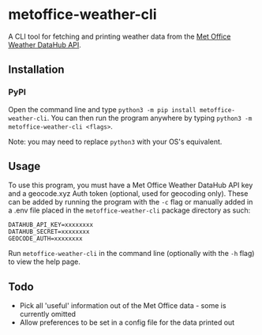 # metoffice-weather-cli
A CLI tool for fetching and printing weather data from the 
[Met Office Weather DataHub API](https://metoffice.apiconnect.ibmcloud.com/metoffice/production/).

## Installation  

### PyPI
Open the command line and type `python3 -m pip install metoffice-weather-cli`. You can then run the program anywhere
by typing `python3 -m metoffice-weather-cli <flags>`.  

Note: you may need to replace `python3` with your OS's equivalent.

## Usage

To use this program, you must have a Met Office Weather DataHub API key and
a geocode.xyz Auth token (optional, used for geocoding only). These can be added by running the program with 
the `-c` flag or manually added in a .env file placed in the `metoffice-weather-cli` package directory as such:
```
DATAHUB_API_KEY=xxxxxxxx
DATAHUB_SECRET=xxxxxxxx
GEOCODE_AUTH=xxxxxxxx
```
Run `metoffice-weather-cli` in the command line (optionally with the `-h` flag) to view the help page.

## Todo

- Pick all 'useful' information out of the Met Office data - some is currently omitted
- Allow preferences to be set in a config file for the data printed out

